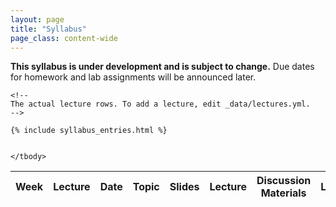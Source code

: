 ```yaml
---
layout: page
title: "Syllabus"
page_class: content-wide
---
```


**This syllabus is under development and is subject to change.** Due dates for homework and lab assignments will be announced later.

<!-- **If you are requesting an extension for a HW or lab assignment (due to DSP accommodations), please email the course email (data102@berkeley.edu) prior to the original deadline date.** Please avoid emailing the professors. -->

<script>
  function get_buttom() {
    return document.getElementsByClassName('show_hide_description_click')[0];
  }

  function showCurrentWeekDescription() {
    const lectures = document.getElementsByClassName('lecture');

  for (var i = 0; i < lectures.length; i++ ) {
      let lecture = lectures[i];
      const { lectureWeek, lectureDate } = lecture.dataset;
      const lec_date = new Date(lectureDate + ' 23:59:59');

      if (current_date <= lec_date) {
        const descEls = document.getElementsByClassName(`description-week-${lectureWeek}`);
        for (var j = 0; j < descEls.length; j++) {
          descEl = descEls[j];
          descEl.hidden = null;
        }
        break;
      }
    }
  }

  function hideAllDescription() {
    const descEls = document.getElementsByClassName('lecture__description');
    for (var j = 0; j < descEls.length; j++) {
      descEl = descEls[j];
      descEl.hidden = "true";
    }
    showCurrentWeekDescription();

    const buttom = get_buttom();
    buttom.text = "Show all lecture descriptions";
    buttom.onclick=showAllDescription;
  }

  function showAllDescription() {
    const descEls = document.getElementsByClassName('lecture__description');
    for (var j = 0; j < descEls.length; j++) {
      descEl = descEls[j];
      descEl.hidden = null;
    }

    const buttom = get_buttom();
    buttom.text = "Hide all lecture descriptions";
    buttom.onclick=hideAllDescription;
  }

</script>
<!-- <a class="show_hide_description_click" href="javascript:void(0)" onclick="showAllDescription();">Show all lecture descriptions</a> -->


<div class="table-responsive">
  <table class="syllabus table" id="syllabus_table">
    <colgroup>
      <col width="65px">
      <col width="78px">
      <col width="115px">
      <col width="">
    </colgroup>
    <thead>
      <tr class="syllabus__header">
        <th> Week </th>
        <th> Lecture </th>
        <th> Date </th>
        <th> Topic </th>
        <th> Slides </th>
        <th> Lecture </th>
        <th> Discussion Materials</th>
        <th> Lab </th>
        <th> Homework </th>
      </tr>
    </thead>
    <tbody>

    <!--
    The actual lecture rows. To add a lecture, edit _data/lectures.yml.
    -->

    {% include syllabus_entries.html %}


    </tbody>
  </table>
</div>

<!--
Script to highlight the current lecture.
-->

<script type="text/javascript">
const current_date = new Date();
const lectures = document.getElementsByClassName('lecture');

for (var i = 0; i < lectures.length; i++ ) {
  let lecture = lectures[i];
  const { lectureWeek, lectureDate } = lecture.dataset;
  const lec_date = new Date(lectureDate + ' 23:59:59');

  // We need to find the first occurance of lecture that pass today's date
  if (current_date <= lec_date) {
    lecture.className += ' lecture--current';

    // Need to look up the week element since it might be in the row above
    const weekEl = document.getElementById(`lecture-week-${lectureWeek}`);
    weekEl.className += ' lecture__week--current';

    // We will show the description for lectures in the coming week
    const descEls = document.getElementsByClassName(`description-week-${lectureWeek}`);
    for (var j = 0; j < descEls.length; j++) {
      descEl = descEls[j];
      descEl.hidden = null;
    }

    break;
  }

  <!--window.location.hash = `lecture-week-${lectureWeek}`; -->
}
</script>
